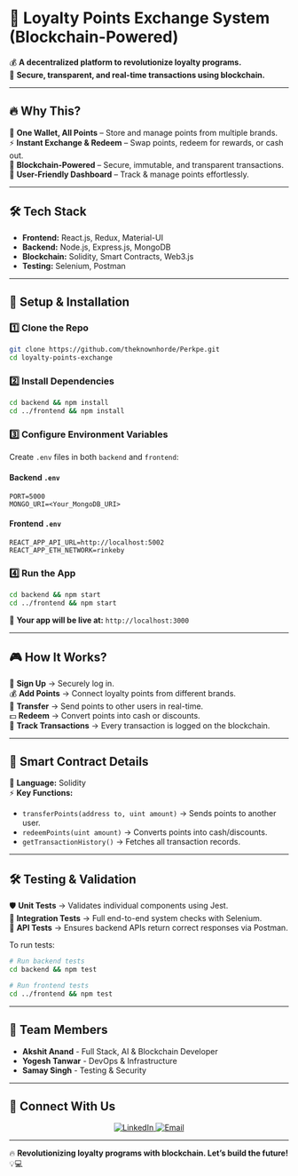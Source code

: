 # 🚀 Loyalty Points Exchange System (Blockchain-Powered)  

💰 **A decentralized platform to revolutionize loyalty programs.**  
🔗 **Secure, transparent, and real-time transactions using blockchain.**  

---

## 🔥 Why This?  
🔄 **One Wallet, All Points** – Store and manage points from multiple brands.  
⚡ **Instant Exchange & Redeem** – Swap points, redeem for rewards, or cash out.  
🔗 **Blockchain-Powered** – Secure, immutable, and transparent transactions.  
🎨 **User-Friendly Dashboard** – Track & manage points effortlessly.  

---

## 🛠️ Tech Stack  

- **Frontend:** React.js, Redux, Material-UI  
- **Backend:** Node.js, Express.js, MongoDB  
- **Blockchain:** Solidity, Smart Contracts, Web3.js  
- **Testing:** Selenium, Postman  

---

## 🚀 Setup & Installation  

### **1️⃣ Clone the Repo**  
```bash
git clone https://github.com/theknownhorde/Perkpe.git
cd loyalty-points-exchange
```

### **2️⃣ Install Dependencies**  
```bash
cd backend && npm install
cd ../frontend && npm install
```

### **3️⃣ Configure Environment Variables**  
Create `.env` files in both `backend` and `frontend`:  

#### **Backend `.env`**  
```env
PORT=5000
MONGO_URI=<Your_MongoDB_URI>
```

#### **Frontend `.env`**  
```env
REACT_APP_API_URL=http://localhost:5002
REACT_APP_ETH_NETWORK=rinkeby
```

### **4️⃣ Run the App**  
```bash
cd backend && npm start
cd ../frontend && npm start
```
🎯 **Your app will be live at:** `http://localhost:3000`  

---

## 🎮 How It Works?  
👤 **Sign Up** → Securely log in.  
💰 **Add Points** → Connect loyalty points from different brands.  
🔄 **Transfer** → Send points to other users in real-time.  
💵 **Redeem** → Convert points into cash or discounts.  
📜 **Track Transactions** → Every transaction is logged on the blockchain.  

---

## 🤖 Smart Contract Details  
📜 **Language:** Solidity  
⚡ **Key Functions:**  
- `transferPoints(address to, uint amount)` → Sends points to another user.  
- `redeemPoints(uint amount)` → Converts points into cash/discounts.  
- `getTransactionHistory()` → Fetches all transaction records.  

---

## 🛠️ Testing & Validation  
🛡 **Unit Tests** → Validates individual components using Jest.  
🔄 **Integration Tests** → Full end-to-end system checks with Selenium.  
🧪 **API Tests** → Ensures backend APIs return correct responses via Postman.  

To run tests:  
```bash
# Run backend tests
cd backend && npm test

# Run frontend tests
cd ../frontend && npm test
```

---
## 👥 Team Members  
- **Akshit Anand** - Full Stack, AI & Blockchain Developer  
- **Yogesh Tanwar** - DevOps & Infrastructure  
- **Samay Singh** - Testing & Security  


---

## 📲 Connect With Us  

<p align="center">
  <a href="https://www.linkedin.com/in/akshit-anand-b2080621a/">
    <img src="https://img.shields.io/badge/LinkedIn-0A66C2?style=for-the-badge&logo=linkedin&logoColor=white" alt="LinkedIn">
  </a>
  <a href="mailto:akshitanand003@gmail.com">
    <img src="https://img.shields.io/badge/Email-D14836?style=for-the-badge&logo=gmail&logoColor=white" alt="Email">
  </a>
</p>

---

🔥 **Revolutionizing loyalty programs with blockchain. Let’s build the future!** 💡💻
